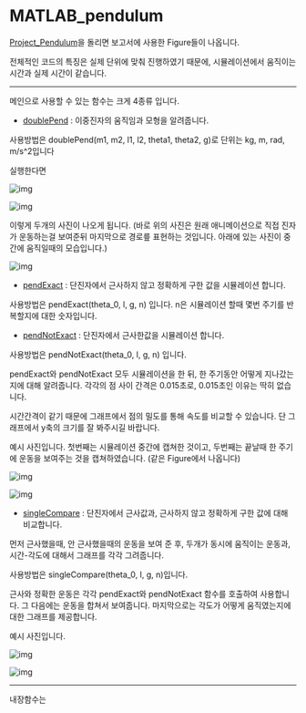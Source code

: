 # MATLAB_pendulum
[Project_Pendulum](Project_Pendulum.m)을 돌리면 보고서에 사용한 Figure들이 나옵니다.

전체적인 코드의 특징은 실제 단위에 맞춰 진행하였기 때문에, 시뮬레이션에서 움직이는 시간과 실제 시간이 같습니다.
- - -
메인으로 사용할 수 있는 함수는 크게 4종류 입니다.
- [doublePend](doublePend.m) : 이중진자의 움직임과 모형을 알려줍니다.

사용방법은 doublePend(m1, m2, l1, l2, theta1, theta2, g)로 단위는 kg, m, rad, m/s^2입니다


실행한다면

![img](https://s3.us-west-2.amazonaws.com/secure.notion-static.com/2076070a-a8d0-471f-9b78-98275ab8b792/Dp_1.png?X-Amz-Algorithm=AWS4-HMAC-SHA256&X-Amz-Content-Sha256=UNSIGNED-PAYLOAD&X-Amz-Credential=AKIAT73L2G45EIPT3X45%2F20221113%2Fus-west-2%2Fs3%2Faws4_request&X-Amz-Date=20221113T082759Z&X-Amz-Expires=86400&X-Amz-Signature=0e9667e791b15ae21e621601a7bc0b3d08f47e0d84045ea36b5ad43603f9483c&X-Amz-SignedHeaders=host&response-content-disposition=filename%3D"Dp_1.png"&x-id=GetObject)


![img](https://s3.us-west-2.amazonaws.com/secure.notion-static.com/18985d85-522c-4c2f-804e-5d3e63bf929a/Dp_2.png?X-Amz-Algorithm=AWS4-HMAC-SHA256&X-Amz-Content-Sha256=UNSIGNED-PAYLOAD&X-Amz-Credential=AKIAT73L2G45EIPT3X45%2F20221113%2Fus-west-2%2Fs3%2Faws4_request&X-Amz-Date=20221113T083649Z&X-Amz-Expires=86400&X-Amz-Signature=1ca93ff4f0aad990eac024733523eb227982c1dacb176d3b5d5dc12592c7ee19&X-Amz-SignedHeaders=host&response-content-disposition=filename%3D"Dp_2.png"&x-id=GetObject)

이렇게 두개의 사진이 나오게 됩니다. (바로 위의 사진은 원래 애니메이션으로 직접 진자가 운동하는걸 보여준뒤 마지막으로 경로릎 표현하는 것입니다. 아래에 있는 사진이 중간에 움직일때의 모습입니다.)

![img](https://s3.us-west-2.amazonaws.com/secure.notion-static.com/86ca26f8-43c7-4588-9152-069a784c7e84/Untitled.png?X-Amz-Algorithm=AWS4-HMAC-SHA256&X-Amz-Content-Sha256=UNSIGNED-PAYLOAD&X-Amz-Credential=AKIAT73L2G45EIPT3X45%2F20221113%2Fus-west-2%2Fs3%2Faws4_request&X-Amz-Date=20221113T084628Z&X-Amz-Expires=86400&X-Amz-Signature=7e57391e9446bc9ab313e68d1656e2187a3322c6a0c93a2cf369dd6732c60688&X-Amz-SignedHeaders=host&response-content-disposition=filename%3D"Untitled.png"&x-id=GetObject)

- [pendExact](pendExact.m) : 단진자에서 근사하지 않고 정확하게 구한 값을 시뮬레이션 합니다.

사용방법은 pendExact(theta_0, l, g, n) 입니다. n은 시뮬레이션 할때 몇번 주기를 반복할지에 대한 숫자입니다.

- [pendNotExact](pendNotExact.m) : 단진자에서 근사한값을 시뮬레이션 합니다.

사용방법은 pendNotExact(theta_0, l, g, n) 입니다. 

pendExact와 pendNotExact 모두 시뮬레이션을 한 뒤, 한 주기동안 어떻게 지나갔는지에 대해 알려줍니다. 각각의 점 사이 간격은 0.015초로, 0.015초인 이유는 딱히 없습니다.

시간간격이 같기 때문에 그래프에서 점의 밀도를 통해 속도를 비교할 수 있습니다. 단 그래프에서 y축의 크기를 잘 봐주시길 바랍니다.

예시 사진입니다. 첫번째는 시뮬레이션 중간에 캡쳐한 것이고, 두번째는 끝날때 한 주기에 운동을 보여주는 것을 캡쳐하였습니다. (같은 Figure에서 나옵니다)

![img](https://s3.us-west-2.amazonaws.com/secure.notion-static.com/2806bbeb-ee47-485b-a6c4-0ba44c83206c/Untitled.png?X-Amz-Algorithm=AWS4-HMAC-SHA256&X-Amz-Content-Sha256=UNSIGNED-PAYLOAD&X-Amz-Credential=AKIAT73L2G45EIPT3X45%2F20221113%2Fus-west-2%2Fs3%2Faws4_request&X-Amz-Date=20221113T085154Z&X-Amz-Expires=86400&X-Amz-Signature=677c5a0f62c16e77c77dd7793cd2fc2b222c50e0317ffcf2c419ea8bbfe721af&X-Amz-SignedHeaders=host&response-content-disposition=filename%3D"Untitled.png"&x-id=GetObject)

![img](https://s3.us-west-2.amazonaws.com/secure.notion-static.com/5867e0cf-382f-438b-b71e-46317c63e820/Untitled.png?X-Amz-Algorithm=AWS4-HMAC-SHA256&X-Amz-Content-Sha256=UNSIGNED-PAYLOAD&X-Amz-Credential=AKIAT73L2G45EIPT3X45%2F20221113%2Fus-west-2%2Fs3%2Faws4_request&X-Amz-Date=20221113T085329Z&X-Amz-Expires=86400&X-Amz-Signature=0a3d4029e566580ad5fd6da39c0ced53d3d76a473eaa1f36acf0121ee15c1aac&X-Amz-SignedHeaders=host&response-content-disposition=filename%3D"Untitled.png"&x-id=GetObject)

- [singleCompare](singleCompare.m) : 단진자에서 근사값과, 근사하지 않고 정확하게 구한 값에 대해 비교합니다.

먼저 근사했을때, 안 근사했을때의 운동을 보여 준 후, 두개가 동시에 움직이는 운동과,시간-각도에 대해서 그래프를 각각 그려줍니다.

사용방법은 singleCompare(theta_0, l, g, n)입니다. 

근사와 정확한 운동은 각각 pendExact와 pendNotExact 함수를 호출하여 사용합니다. 그 다음에는 운동을 합쳐서 보여줍니다. 마지막으로는 각도가 어떻게 움직였는지에 대한 그래프를 제공합니다.

예시 사진입니다.


![img](https://s3.us-west-2.amazonaws.com/secure.notion-static.com/3789ba3d-6a58-479a-b825-423a8da70383/Untitled.png?X-Amz-Algorithm=AWS4-HMAC-SHA256&X-Amz-Content-Sha256=UNSIGNED-PAYLOAD&X-Amz-Credential=AKIAT73L2G45EIPT3X45%2F20221113%2Fus-west-2%2Fs3%2Faws4_request&X-Amz-Date=20221113T085739Z&X-Amz-Expires=86400&X-Amz-Signature=86f939fca73774fd4264e676f8374ad04ba9470fc9f2613b07d00334635d1edd&X-Amz-SignedHeaders=host&response-content-disposition=filename%3D"Untitled.png"&x-id=GetObject)

![img](https://s3.us-west-2.amazonaws.com/secure.notion-static.com/2f7e5ebb-eeea-4391-94b2-46a58490a8a3/Untitled.png?X-Amz-Algorithm=AWS4-HMAC-SHA256&X-Amz-Content-Sha256=UNSIGNED-PAYLOAD&X-Amz-Credential=AKIAT73L2G45EIPT3X45%2F20221113%2Fus-west-2%2Fs3%2Faws4_request&X-Amz-Date=20221113T085742Z&X-Amz-Expires=86400&X-Amz-Signature=f9d9922d4dc406e8d4cdf5f56b8537846763714c2eeba5de55615d95087834a2&X-Amz-SignedHeaders=host&response-content-disposition=filename%3D"Untitled.png"&x-id=GetObject)

- - -
내장함수는 


